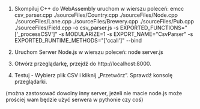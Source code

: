 1. Skompiluj C++ do WebAssembly uruchom w wierszu poleceń:
    emcc csv_parser.cpp ./sourceFiles/Country.cpp ./sourceFiles/Node.cpp ./sourceFiles/Lane.cpp ./sourceFiles/Brewery.cpp ./sourceFiles/Pub.cpp ./sourceFiles/Field.cpp -o csv_parser.js -s EXPORTED_FUNCTIONS="['_processCSV']" -s MODULARIZE=1 -s EXPORT_NAME="CsvParser" -s EXPORTED_RUNTIME_METHODS="['ccall']" --bind
   
3. Uruchom Serwer Node.js w wierszu poleceń:
    node server.js
   
4. Otwórz przeglądarkę, przejdź do http://localhost:8000.
   
3. Testuj - Wybierz plik CSV i kliknij „Przetwórz”. Sprawdź konsolę przeglądarki.

(można zastosować dowolny inny server, jeżeli nie macie node.js może prościej wam będzie użyć serwera w pythonie czy coś)
